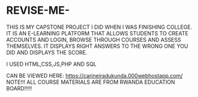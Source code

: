 # REVISE-ME-


THIS IS MY CAPSTONE PROJECT I DID WHEN I WAS FINISHING COLLEGE. IT IS AN E-LEARNING PLATFORM THAT ALLOWS STUDENTS TO CREATE ACCOUNTS AND LOGIN, BROWSE THROUGH COURSES AND ASSESS 
THEMSELVES.
IT DISPLAYS RIGHT ANSWERS TO THE WRONG ONE YOU DID AND DISPLAYS THE SCORE.

I USED HTML,CSS,JS,PHP AND SQL



CAN BE VIEWED HERE: https://carineiradukunda.000webhostapp.com/ 
NOTE!!! ALL COURSE MATERIALS ARE FROM RWANDA EDUCATION BOARD!!!!!
